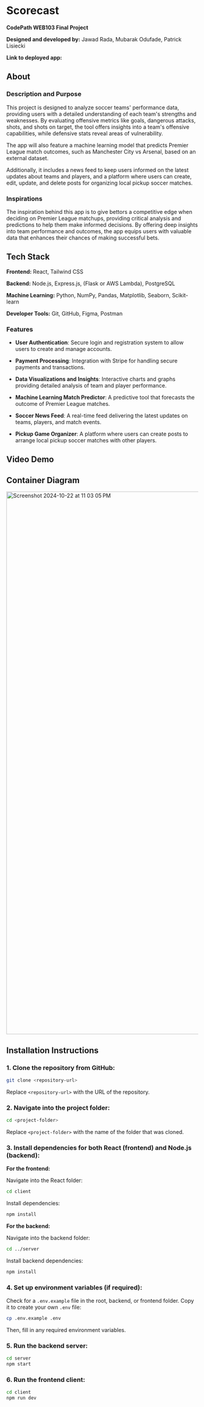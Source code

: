 # Scorecast

**CodePath WEB103 Final Project**

**Designed and developed by:** Jawad Rada, Mubarak Odufade, Patrick Lisiecki

**Link to deployed app:**

## About

### Description and Purpose

This project is designed to analyze soccer teams' performance data, providing users with a detailed understanding of each team's strengths and weaknesses. By evaluating offensive metrics like goals, dangerous attacks, shots, and shots on target, the tool offers insights into a team's offensive capabilities, while defensive stats reveal areas of vulnerability.

The app will also feature a machine learning model that predicts Premier League match outcomes, such as Manchester City vs Arsenal, based on an external dataset.

Additionally, it includes a news feed to keep users informed on the latest updates about teams and players, and a platform where users can create, edit, update, and delete posts for organizing local pickup soccer matches.

### Inspirations

The inspiration behind this app is to give bettors a competitive edge when deciding on Premier League matchups, providing critical analysis and predictions to help them make informed decisions. By offering deep insights into team performance and outcomes, the app equips users with valuable data that enhances their chances of making successful bets.

## Tech Stack

**Frontend:** React, Tailwind CSS

**Backend:** Node.js, Express.js, (Flask or AWS Lambda), PostgreSQL

**Machine Learning:** Python, NumPy, Pandas, Matplotlib, Seaborn, Scikit-learn

**Developer Tools:** Git, GitHub, Figma, Postman

### Features

- **User Authentication**: Secure login and registration system to allow users to create and manage accounts.

- **Payment Processing**: Integration with Stripe for handling secure payments and transactions.

- **Data Visualizations and Insights**: Interactive charts and graphs providing detailed analysis of team and player performance.

- **Machine Learning Match Predictor**: A predictive tool that forecasts the outcome of Premier League matches.

- **Soccer News Feed**: A real-time feed delivering the latest updates on teams, players, and match events.

- **Pickup Game Organizer**: A platform where users can create posts to arrange local pickup soccer matches with other players.

## Video Demo

## Container Diagram
<img width="1425" alt="Screenshot 2024-10-22 at 11 03 05 PM" src="https://github.com/user-attachments/assets/13bd92e9-60a2-429c-931e-de9f2ad761f9">


## Installation Instructions

### 1. **Clone the repository from GitHub:**

```bash
git clone <repository-url>
```
Replace `<repository-url>` with the URL of the repository.

### 2. **Navigate into the project folder:**

```bash
cd <project-folder>
```
Replace `<project-folder>` with the name of the folder that was cloned.

### 3. **Install dependencies for both React (frontend) and Node.js (backend):**

**For the frontend:**

Navigate into the React folder:
```bash
cd client
```

Install dependencies:

```bash
npm install
```

**For the backend:**

Navigate into the backend folder:

```bash
cd ../server
```

Install backend dependencies:

```bash
npm install
```

### 4. **Set up environment variables (if required):**

Check for a `.env.example` file in the root, backend, or frontend folder. Copy it to create your own `.env` file:

```bash
cp .env.example .env
```
Then, fill in any required environment variables.


### 5. **Run the backend server:**

```bash
cd server
npm start
```

### 6. **Run the frontend client:**

```bash
cd client
npm run dev
```
